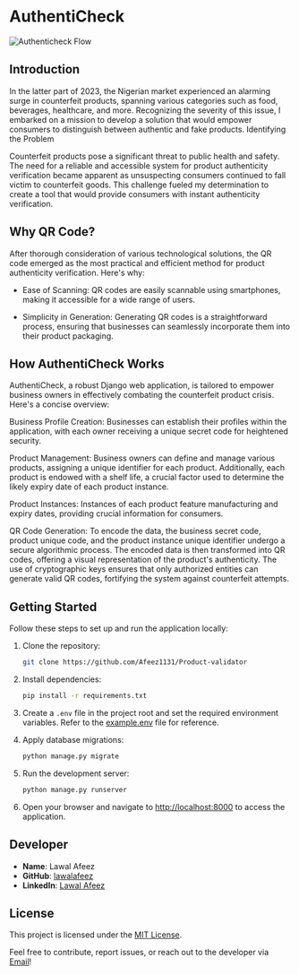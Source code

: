 # AuthentiCheck
![Authenticheck Flow](https://drive.usercontent.google.com/download?id=1aBM2IO0QKzrOrdRP25K2bR0-DGgEt5T2)
## Introduction
In the latter part of 2023, the Nigerian market experienced an alarming surge in counterfeit products, spanning various categories such as food, beverages, healthcare, and more. Recognizing the severity of this issue, I embarked on a mission to develop a solution that would empower consumers to distinguish between authentic and fake products.
Identifying the Problem

Counterfeit products pose a significant threat to public health and safety. The need for a reliable and accessible system for product authenticity verification became apparent as unsuspecting consumers continued to fall victim to counterfeit goods. This challenge fueled my determination to create a tool that would provide consumers with instant authenticity verification.

## Why QR Code?

After thorough consideration of various technological solutions, the QR code emerged as the most practical and efficient method for product authenticity verification. Here's why:

- Ease of Scanning: QR codes are easily scannable using smartphones, making it accessible for a wide range of users.

- Simplicity in Generation: Generating QR codes is a straightforward process, ensuring that businesses can seamlessly incorporate them into their product packaging.

## How AuthentiCheck Works

AuthentiCheck, a robust Django web application, is tailored to empower business owners in effectively combating the counterfeit product crisis. Here's a concise overview:

Business Profile Creation: Businesses can establish their profiles within the application, with each owner receiving a unique secret code for heightened security.

Product Management: Business owners can define and manage various products, assigning a unique identifier for each product. Additionally, each product is endowed with a shelf life, a crucial factor used to determine the likely expiry date of each product instance.

Product Instances: Instances of each product feature manufacturing and expiry dates, providing crucial information for consumers.

QR Code Generation: To encode the data, the business secret code, product unique code, and the product instance unique identifier undergo a secure algorithmic process. The encoded data is then transformed into QR codes, offering a visual representation of the product's authenticity. The use of cryptographic keys ensures that only authorized entities can generate valid QR codes, fortifying the system against counterfeit attempts.

## Getting Started

Follow these steps to set up and run the application locally:

1. Clone the repository:
   ```bash
   git clone https://github.com/Afeez1131/Product-validator
   ```

2. Install dependencies:
   ```bash
   pip install -r requirements.txt
   ```

3. Create a `.env` file in the project root and set the required environment variables. Refer to the [example.env](example.env) file for reference.

4. Apply database migrations:
   ```bash
   python manage.py migrate
   ```

5. Run the development server:
   ```bash
   python manage.py runserver
   ```

6. Open your browser and navigate to [http://localhost:8000](http://localhost:8000) to access the application.

## Developer

- **Name**: Lawal Afeez
- **GitHub**: [lawalafeez](https://github.com/afeez1131)
- **LinkedIn**: [Lawal Afeez](https://www.linkedin.com/in/lawal-afeez/)

## License

This project is licensed under the [MIT License](LICENSE).

Feel free to contribute, report issues, or reach out to the developer via [Email](mailto:lawalafeez052@gmail.com)!